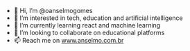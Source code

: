 - 👋 Hi, I’m @oanselmogomes
- 👀 I’m interested in tech, education and artificial intelligence
- 🌱 I’m currently learning react and machine learning
- 💞️ I’m looking to collaborate on educational platforms
- 📫 Reach me on www.anselmo.com.br

<!---
oanselmogomes/oanselmogomes is a ✨ special ✨ repository because its `README.md` (this file) appears on your GitHub profile.
You can click the Preview link to take a look at your changes.
--->

